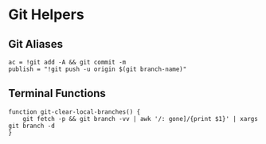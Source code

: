 # Git Helpers

## Git Aliases

```
ac = !git add -A && git commit -m
publish = "!git push -u origin $(git branch-name)"
```

## Terminal Functions

```
function git-clear-local-branches() {
    git fetch -p && git branch -vv | awk '/: gone]/{print $1}' | xargs git branch -d
}
```
